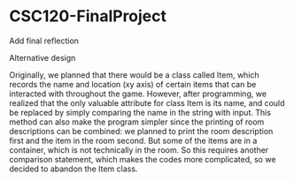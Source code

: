 # CSC120-FinalProject

Add final reflection


Alternative design

Originally, we planned that there would be a class called Item, which records the name and location (xy axis) of certain items that can be interacted with throughout the game. However, after programming, we realized that the only valuable attribute for class Item is its name, and could be replaced by simply comparing the name in the string with input. This method can also make the program simpler since the printing of room descriptions can be combined: we planned to print the room description first and the item in the room second. But some of the items are in a container, which is not technically in the room. So this requires another comparison statement, which makes the codes more complicated, so we decided to abandon the Item class.